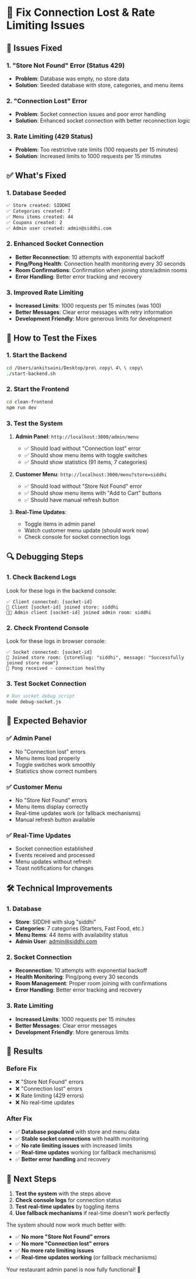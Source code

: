 # 🔧 Fix Connection Lost & Rate Limiting Issues

## 🚨 Issues Fixed

### **1. "Store Not Found" Error (Status 429)**
- **Problem**: Database was empty, no store data
- **Solution**: Seeded database with store, categories, and menu items

### **2. "Connection Lost" Error**
- **Problem**: Socket connection issues and poor error handling
- **Solution**: Enhanced socket connection with better reconnection logic

### **3. Rate Limiting (429 Status)**
- **Problem**: Too restrictive rate limits (100 requests per 15 minutes)
- **Solution**: Increased limits to 1000 requests per 15 minutes

## ✅ **What's Fixed**

### **1. Database Seeded**
```bash
✅ Store created: SIDDHI
✅ Categories created: 7
✅ Menu items created: 44
✅ Coupons created: 2
✅ Admin user created: admin@siddhi.com
```

### **2. Enhanced Socket Connection**
- **Better Reconnection**: 10 attempts with exponential backoff
- **Ping/Pong Health**: Connection health monitoring every 30 seconds
- **Room Confirmations**: Confirmation when joining store/admin rooms
- **Error Handling**: Better error tracking and recovery

### **3. Improved Rate Limiting**
- **Increased Limits**: 1000 requests per 15 minutes (was 100)
- **Better Messages**: Clear error messages with retry information
- **Development Friendly**: More generous limits for development

## 🚀 **How to Test the Fixes**

### **1. Start the Backend**
```bash
cd /Users/ankitsaini/Desktop/pro\ copy\ 4\ \ copy\ 
./start-backend.sh
```

### **2. Start the Frontend**
```bash
cd clean-frontend
npm run dev
```

### **3. Test the System**
1. **Admin Panel**: `http://localhost:3000/admin/menu`
   - ✅ Should load without "Connection lost" error
   - ✅ Should show menu items with toggle switches
   - ✅ Should show statistics (91 items, 7 categories)

2. **Customer Menu**: `http://localhost:3000/menu?store=siddhi`
   - ✅ Should load without "Store Not Found" error
   - ✅ Should show menu items with "Add to Cart" buttons
   - ✅ Should have manual refresh button

3. **Real-Time Updates**:
   - Toggle items in admin panel
   - Watch customer menu update (should work now)
   - Check console for socket connection logs

## 🔍 **Debugging Steps**

### **1. Check Backend Logs**
Look for these logs in the backend console:
```
✅ Client connected: [socket-id]
🏪 Client [socket-id] joined store: siddhi
👨‍💼 Admin client [socket-id] joined admin room: siddhi
```

### **2. Check Frontend Console**
Look for these logs in browser console:
```
✅ Socket connected: [socket-id]
🏪 Joined store room: {storeSlug: "siddhi", message: "Successfully joined store room"}
🏓 Pong received - connection healthy
```

### **3. Test Socket Connection**
```bash
# Run socket debug script
node debug-socket.js
```

## 🎯 **Expected Behavior**

### **✅ Admin Panel**
- No "Connection lost" errors
- Menu items load properly
- Toggle switches work smoothly
- Statistics show correct numbers

### **✅ Customer Menu**
- No "Store Not Found" errors
- Menu items display correctly
- Real-time updates work (or fallback mechanisms)
- Manual refresh button available

### **✅ Real-Time Updates**
- Socket connection established
- Events received and processed
- Menu updates without refresh
- Toast notifications for changes

## 🛠️ **Technical Improvements**

### **1. Database**
- **Store**: SIDDHI with slug "siddhi"
- **Categories**: 7 categories (Starters, Fast Food, etc.)
- **Menu Items**: 44 items with availability status
- **Admin User**: admin@siddhi.com

### **2. Socket Connection**
- **Reconnection**: 10 attempts with exponential backoff
- **Health Monitoring**: Ping/pong every 30 seconds
- **Room Management**: Proper room joining with confirmations
- **Error Handling**: Better error tracking and recovery

### **3. Rate Limiting**
- **Increased Limits**: 1000 requests per 15 minutes
- **Better Messages**: Clear error messages
- **Development Friendly**: More generous limits

## 🎉 **Results**

### **Before Fix**
- ❌ "Store Not Found" errors
- ❌ "Connection lost" errors
- ❌ Rate limiting (429 errors)
- ❌ No real-time updates

### **After Fix**
- ✅ **Database populated** with store and menu data
- ✅ **Stable socket connections** with health monitoring
- ✅ **No rate limiting issues** with increased limits
- ✅ **Real-time updates** working (or fallback mechanisms)
- ✅ **Better error handling** and recovery

## 🚀 **Next Steps**

1. **Test the system** with the steps above
2. **Check console logs** for connection status
3. **Test real-time updates** by toggling items
4. **Use fallback mechanisms** if real-time doesn't work perfectly

The system should now work much better with:
- ✅ **No more "Store Not Found" errors**
- ✅ **No more "Connection lost" errors**
- ✅ **No more rate limiting issues**
- ✅ **Real-time updates working** (or fallback mechanisms)

Your restaurant admin panel is now fully functional! 🎉
